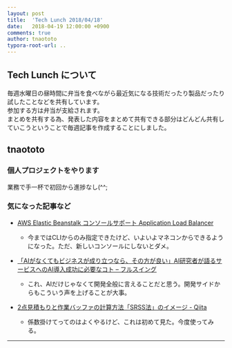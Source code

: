 ```yaml
---
layout: post
title:  'Tech Lunch 2018/04/18'
date:   2018-04-19 12:00:00 +0900
comments: true
author: tnaototo
typora-root-url: ..
---
```


## Tech Lunch について

毎週水曜日の昼時間に弁当を食べながら最近気になる技術だったり製品だったり試したことなどを共有しています。  
参加する方は弁当が支給されます。  
まとめを共有する為、発表した内容をまとめて共有できる部分はどんどん共有していこうということで毎週記事を作成することにしました。  

## tnaototo

### 個人プロジェクトをやります
業務で手一杯で初回から進捗なし(^^;  

### 気になった記事など
- [AWS Elastic Beanstalk コンソールサポート Application Load Balancer](https://aws.amazon.com/jp/about-aws/whats-new/2018/04/aws-elastic-beanstalk-console-supports-alb--/)
    - 今まではCLIからのみ指定できたけど、いよいよマネコンからできるようになった。ただ、新しいコンソールにしないとダメ。

- [「AIがなくてもビジネスが成り立つなら、その方が良い」AI研究者が語るサービスへのAI導入成功に必要なコト – フルスイング](https://fullswing.dena.com/ai-introduction/)
    - これ、AIだけじゃなくて開発全般に言えることだと思う。開発サイドからもこういう声を上げることが大事。

- [2点見積もりと作業バッファの計算方法「SRSS法」のイメージ \- Qiita](https://qiita.com/Hiraku/items/c29ca383fbef8eb38fd2)
    - 係数掛けてってのはよくやるけど、これは初めて見た。今度使ってみる。


----
